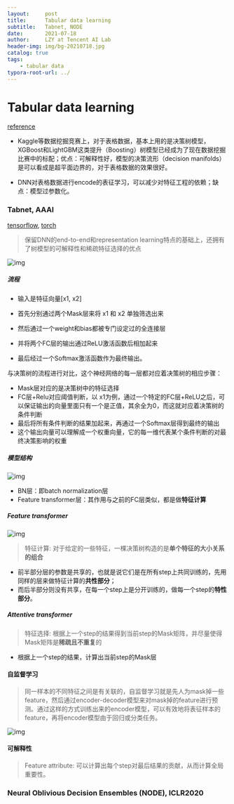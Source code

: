 ```yaml
---
layout:     post
title:      Tabular data learning
subtitle:   Tabnet, NODE
date:       2021-07-18
author:     LZY at Tencent AI Lab
header-img: img/bg-20210718.jpg
catalog: true
tags:
    - tabular data
typora-root-url: ../
---
```



# Tabular data learning

[reference](https://towardsdatascience.com/the-unreasonable-ineffectiveness-of-deep-learning-on-tabular-data-fd784ea29c33)

- Kaggle等数据挖掘竞赛上，对于表格数据，基本上用的是决策树模型，XGBoost和LightGBM这类提升（Boosting）树模型已经成为了现在数据挖掘比赛中的标配；优点：可解释性好，模型的决策流形（decision manifolds）是可以看成是超平面边界的，对于表格数据的效果很好。

- DNN对表格数据进行encode的表征学习，可以减少对特征工程的依赖；缺点：模型过参数化。

### Tabnet, AAAI

[tensorflow](https://github.com/ptuls/tabnet-modified), [torch](https://github.com/dreamquark-ai/tabnet)

> 保留DNN的end-to-end和representation learning特点的基础上，还拥有了树模型的可解释性和稀疏特征选择的优点



![img](https://linzhenyuyuchen.github.io/img/v2-22d876a63f96fe1db4e8472f11f35380_1440w.jpg)

##### 流程

- 输入是特征向量[x1, x2] 

- 首先分别通过两个Mask层来将 x1 和 x2 单独筛选出来
- 然后通过一个weight和bias都被专门设定过的全连接层
- 并将两个FC层的输出通过ReLU激活函数后相加起来
- 最后经过一个Softmax激活函数作为最终输出。



与决策树的流程进行对比，这个神经网络的每一层都对应着决策树的相应步骤：

- Mask层对应的是决策树中的特征选择
- FC层+Relu对应阈值判断，以 x1为例，通过一个特定的FC层+ReLU之后，可以保证输出的向量里面只有一个是正值，其余全为0，而这就对应着决策树的条件判断
- 最后将所有条件判断的结果加起来，再通过一个Softmax层得到最终的输出
- 这个输出向量可以理解成一个权重向量，它的每一维代表某个条件判断的对最终决策影响的权重



##### 模型结构

![img](https://linzhenyuyuchen.github.io//img/v2-24d90e6099f976b535f6fac2072fd5a6_1440w.jpg)



- BN层：即batch normalization层
- Feature transformer层：其作用与之前的FC层类似，都是做**特征计算**



##### Feature transformer

![img](https://linzhenyuyuchen.github.io//img/v2-79e32895cdd49a0672e8e5b1bc0268f2_1440w.jpg)

> 特征计算: 对于给定的一些特征，一棵决策树构造的是**单个特征的大小关系的组合**

- 前半部分层的参数是共享的，也就是说它们是在所有step上共同训练的，先用同样的层来做特征计算的**共性部分**；
- 而后半部分则没有共享，在每一个step上是分开训练的，做每一个step的**特性部分**。



##### Attentive transformer

> 特征选择: 根据上一个step的结果得到当前step的Mask矩阵，并尽量使得Mask矩阵是**稀疏且不重复**的

- 根据上一个step的结果，计算出当前step的Mask层



#### 自监督学习

> 同一样本的不同特征之间是有关联的，自监督学习就是先人为mask掉一些feature，然后通过encoder-decoder模型来对mask掉的feature进行预测。通过这样的方式训练出来的encoder模型，可以有效地将表征样本的feature，再将encoder模型由于回归或分类任务。

![img](https://linzhenyuyuchen.github.io//img/v2-b8973da542872f102d427c5752ca0cc3_1440w.jpg)



#### 可解释性

> Feature attribute: 可以计算出每个step对最后结果的贡献，从而计算全局重要性。



### Neural Oblivious Decision Ensembles (NODE), ICLR2020



